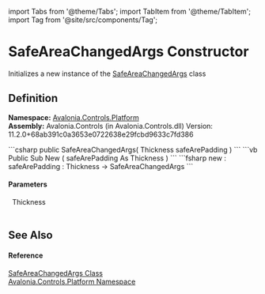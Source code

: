 import Tabs from '@theme/Tabs'; 
import TabItem from '@theme/TabItem'; 
import Tag from '@site/src/components/Tag'; 

# SafeAreaChangedArgs Constructor


Initializes a new instance of the <a href="T_Avalonia_Controls_Platform_SafeAreaChangedArgs">SafeAreaChangedArgs</a> class



## Definition
**Namespace:** <a href="N_Avalonia_Controls_Platform">Avalonia.Controls.Platform</a>  
**Assembly:** Avalonia.Controls (in Avalonia.Controls.dll) Version: 11.2.0+68ab391c0a3653e0722638e29fcbd9633c7fd386

<Tabs groupId="api-code-preview">
<TabItem value="csharp" label="C#">
```csharp
public SafeAreaChangedArgs(
	Thickness safeArePadding
)
```
</TabItem>
<TabItem value="vb" label="VB">
```vb
Public Sub New ( 
	safeArePadding As Thickness
)
```
</TabItem>
<TabItem value="fsharp" label="F#">
```fsharp
new : 
        safeArePadding : Thickness -> SafeAreaChangedArgs
```
</TabItem>
</Tabs>



#### Parameters
<dl><dt>  Thickness</dt><dd> </dd></dl>

## See Also


#### Reference
<a href="T_Avalonia_Controls_Platform_SafeAreaChangedArgs">SafeAreaChangedArgs Class</a>  
<a href="N_Avalonia_Controls_Platform">Avalonia.Controls.Platform Namespace</a>  
